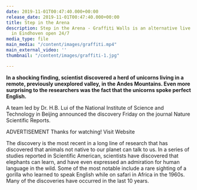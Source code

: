 ```yaml
---
date: 2019-11-01T00:47:40.000+00:00
release_date: 2019-11-01T00:47:40.000+00:00
title: Step in the Arena
description: Step in the Arena - Graffiti Walls is an alternative live art gallery
  in Eindhoven open 24/7
media_type: file
main_media: "/content/images/graffiti.mp4"
main_external_video: ''
thumbnail: "/content/images/graffiti-1.jpg"

---
```

**In a shocking finding, scientist discovered a herd of unicorns living in a remote, previously unexplored valley, in the Andes Mountains. Even more surprising to the researchers was the fact that the unicorns spoke perfect English.**

A team led by Dr. H.B. Lui of the National Institute of Science and Technology in Beijing announced the discovery Friday on the journal Nature Scientific Reports.

ADVERTISEMENT Thanks for watching! Visit Website

The discovery is the most recent in a long line of research that has discovered that animals not native to our planet can talk to us. In a series of studies reported in Scientific American, scientists have discovered that elephants can learn, and have even expressed an admiration for human language in the wild. Some of the most notable include a rare sighting of a gorilla who learned to speak English while on safari in Africa in the 1960s. Many of the discoveries have occurred in the last 10 years.